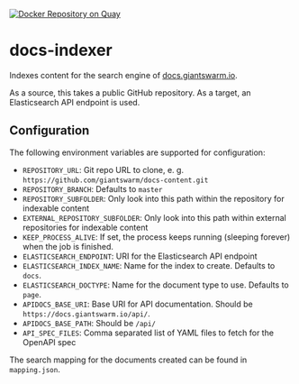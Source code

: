 [![Docker Repository on Quay](https://quay.io/repository/giantswarm/docs-indexer/status "Docker Repository on Quay")](https://quay.io/repository/giantswarm/docs-indexer)

# docs-indexer

Indexes content for the search engine of [docs.giantswarm.io](https://docs.giantswarm.io).

As a source, this takes a public GitHub repository. As a target, an Elasticsearch API endpoint is used.

## Configuration

The following environment variables are supported for configuration:

- `REPOSITORY_URL`: Git repo URL to clone, e. g. `https://github.com/giantswarm/docs-content.git`
- `REPOSITORY_BRANCH`: Defaults to `master`
- `REPOSITORY_SUBFOLDER`: Only look into this path within the repository for indexable content
- `EXTERNAL_REPOSITORY_SUBFOLDER`: Only look into this path within external repositories for indexable content
- `KEEP_PROCESS_ALIVE`: If set, the process keeps running (sleeping forever) when the job is finished.
- `ELASTICSEARCH_ENDPOINT`: URI for the Elasticsearch API endpoint
- `ELASTICSEARCH_INDEX_NAME`: Name for the index to create. Defaults to `docs`.
- `ELASTICSEARCH_DOCTYPE`: Name for the document type to use. Defaults to `page`.
- `APIDOCS_BASE_URI`: Base URI for API documentation. Should be `https://docs.giantswarm.io/api/`.
- `APIDOCS_BASE_PATH`: Should be `/api/`
- `API_SPEC_FILES`: Comma separated list of YAML files to fetch for the OpenAPI spec

The search mapping for the documents created can be found in `mapping.json`.
